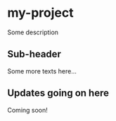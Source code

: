 # my-project

Some description

## Sub-header

Some more texts here...

## Updates going on here

Coming soon!
